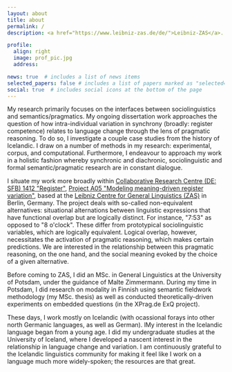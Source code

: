 ```yaml
---
layout: about
title: about
permalink: /
description: <a href="https://www.leibniz-zas.de/de/">Leibniz-ZAS</a>. Doctoral researcher.

profile:
  align: right
  image: prof_pic.jpg
  address:

news: true  # includes a list of news items
selected_papers: false # includes a list of papers marked as "selected={true}"
social: true  # includes social icons at the bottom of the page
---
```


My research primarily focuses on the interfaces between sociolinguistics and semantics/pragmatics. My ongoing dissertation work approaches the question of how intra-individual variation in synchrony (broadly: register competence) relates to language change through the lens of pragmatic reasoning. To do so, I investigate a couple case studies from the history of Icelandic. I draw on a number of methods in my research: experimental, corpus, and computational. Furthermore, I endeavour to approach my work in a holistic fashion whereby synchronic and diachronic, sociolinguistic and formal semantic/pragmatic research are in constant dialogue.

I situate my work more broadly within <a href="https://sfb1412.hu-berlin.de/">Collaborative Research Centre (DE: SFB) 1412 "Register"</a>, <a href="https://sfb1412.hu-berlin.de/projects/a05/">Project A05 "Modeling meaning-driven register variation"</a>, based at the <a href="https://www.leibniz-zas.de/en/">Leibniz Centre for General Linguistics (ZAS)</a> in Berlin, Germany. The project deals with so-called non-equivalent alternatives: situational alternations between linguistic expressions that have functional overlap but are logically distinct. For instance, "7:53" as opposed to "8 o'clock". These differ from prototypical sociolinguistic variables, which are logically equivalent. Logical overlap, however, necessitates the activation of pragmatic reasoning, which makes certain predictions. We are interested in the relationship between this pragmatic reasoning, on the one hand, and the social meaning evoked by the choice of a given alternative.

Before coming to ZAS, I did an MSc. in General Linguistics at the University of Potsdam, under the guidance of Malte Zimmermann. During my time in Potsdam, I did research on modality in Finnish using semantic fieldwork methodology (my MSc. thesis) as well as conducted theoretically-driven experiments on embedded questions (in the XPrag.de ExQ project). 

These days, I work mostly on Icelandic (with ocassional forays into other north Germanic languages, as well as German). lMy interest in the Icelandic language began from a young age. I did my undergraduate studies at the University of Iceland, where I developed a nascent interest in the relationship in language change and variation. I am continuously grateful to the Icelandic linguistics community for making it feel like I work on a language much more widely-spoken; the resources are that great.